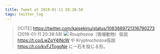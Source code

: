 ```yaml
---
title: Tweet at 2019-01-11 20:38:58
tags: twitter_log
---
```


> [!CITE] https://twitter.com/kaisekiriu/status/1083689721316790273 (2019-01-11 20:38:58)
> ![](https://twitter.com/kaisekiriu/status/1083689721316790273)
> Rouphozoa（吸啜動物）仮説
> https://t.co/LwZqY4INcW
> や
> Kryptrochozoa仮説
> https://t.co/kvFJTogoNe
> に一石を投じる形。
